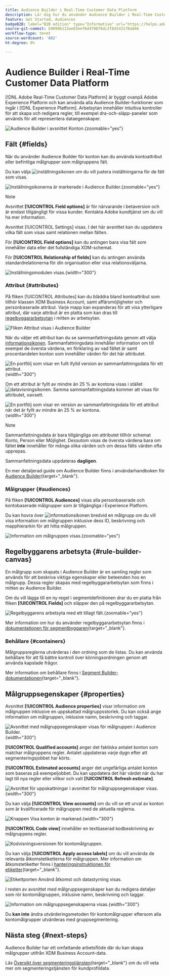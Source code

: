```yaml
---
title: Audience Builder i Real-Time Customer Data Platform
description: Lär dig hur du använder Audience Builder i Real-Time Customer Data Platform för att skapa målgrupper.
feature: Get Started, Audiences
badgeB2B: label="B2B edition" type="Informative" url="https://helpx.adobe.com/legal/product-descriptions/real-time-customer-data-platform-b2b-edition-prime-and-ultimate-packages.html newtab=true"
source-git-commit: b9099b123ae83eef6d470076dc2f8d143170a846
workflow-type: tm+mt
source-wordcount: '882'
ht-degree: 0%

---
```



# Audience Builder i Real-Time Customer Data Platform

[!DNL Adobe Real-Time Customer Data Platform] är byggt ovanpå Adobe Experience Platform och kan använda alla Audience Builder-funktioner som ingår i [!DNL Experience Platform]. Arbetsytan innehåller intuitiva kontroller för att skapa och redigera regler, till exempel dra-och-släpp-paneler som används för att representera dataegenskaper.

![Audience Builder i avsnittet Konton.](../assets/segmentation/audience-builder/audience-builder.png){zoomable="yes"}

## Fält {#fields}

När du använder Audience Builder för konton kan du använda kontoattribut eller befintliga målgrupper som målgruppens fält.

Du kan välja ![inställningsikonen](../../images/icons/settings.png) om du vill justera inställningarna för de fält som visas.

![Inställningsikonerna är markerade i Audience Builder.](../assets/segmentation/audience-builder/select-settings.png){zoomable="yes"}

>[!NOTE]
>
>Avsnittet **[!UICONTROL Field options]** är för närvarande i betaversion och är endast tillgängligt för vissa kunder. Kontakta Adobe kundtjänst om du vill ha mer information.

Avsnittet [!UICONTROL Settings] visas. I det här avsnittet kan du uppdatera vilka fält som visas samt relationen mellan fälten.

För **[!UICONTROL Field options]** kan du antingen bara visa fält som innehåller data eller det fullständiga XDM-schemat.

För **[!UICONTROL Relationship of fields]** kan du antingen använda standardrelationerna för din organisation eller visa relationsväljarna.

![Inställningsmodulen visas.](../assets/segmentation/audience-builder/settings.png){width="300"}

### Attribut {#attributes}

På fliken [!UICONTROL Attributes] kan du bläddra bland kontoattribut som tillhör klassen XDM Business Account, samt affärsmöjligheter och personbaserade attribut. Varje mapp kan expanderas för att visa ytterligare attribut, där varje attribut är en platta som kan dras till [regelbyggararbetsytan](#rule-builder-canvas) i mitten av arbetsytan.

![Fliken Attribut visas i Audience Builder](../assets/segmentation/audience-builder/attributes.png)

När du väljer ett attribut kan du se sammanfattningsdata genom att välja [informationsikonen](../../images/icons/info.png). Sammanfattningsdata innehåller information om till exempel de översta värdena, en förklaring av vad fältet är samt procentandelen konton som innehåller värden för det här attributet.

![En portfölj som visar en fullt ifylld version av sammanfattningsdata för ett attribut.](../assets/segmentation/audience-builder/full-summary-data.png){width="300"}

Om ett attribut är fyllt av mindre än 25 % av kontona visas i stället ![datavisningsikonen](../../images/icons/data-notice.png). Samma sammanfattningsdata kommer att visas för attributet, oavsett.

![En portfölj som visar en version av sammanfattningsdata för ett attribut när det är fyllt av mindre än 25 % av kontona.](../assets/segmentation/audience-builder/empty-summary-data.png){width="300"}

>[!NOTE]
>
>Sammanfattningsdata är bara tillgängliga om attributet tillhör schemat Konto, Person eller Möjlighet. Dessutom visas de översta värdena bara om fältet **inte** innehåller för många olika värden och om dessa fälts värden ofta upprepas.
>
>Sammanfattningsdata uppdateras **dagligen**.

En mer detaljerad guide om Audience Builder finns i användarhandboken för [Audience Builder](../../segmentation/ui/segment-builder.md){target="_blank"}.

### Målgrupper {#audiences}

På fliken **[!UICONTROL Audiences]** visas alla personbaserade och kontobaserade målgrupper som är tillgängliga i Experience Platform.

Du kan hovra över ![informationsikonen](../../images/icons/info.png) bredvid en målgrupp om du vill visa information om målgruppen inklusive dess ID, beskrivning och mapphierarkin för att hitta målgruppen.

![Information om målgruppen visas.](../assets/segmentation/audience-builder/audience-information.png){zoomable="yes"}

## Regelbyggarens arbetsyta {#rule-builder-canvas}

En målgrupp som skapats i Audience Builder är en samling regler som används för att beskriva viktiga egenskaper eller beteenden hos en målgrupp. Dessa regler skapas med regelbyggararbetsytan som finns i mitten av Audience Builder.

Om du vill lägga till en ny regel i segmentdefinitionen drar du en platta från fliken **[!UICONTROL Fields]** och släpper den på regelbyggararbetsytan.

![Regelbyggarens arbetsyta med ett tillagt fält.](../assets/segmentation/audience-builder/added-field.png){zoomable="yes"}

Mer information om hur du använder regelbyggararbetsytan finns i [dokumentationen för segmentbyggaren](../../segmentation/ui/segment-builder.md#rule-builder-canvas){target="_blank"}.

### Behållare {#containers}

Målgruppsreglerna utvärderas i den ordning som de listas. Du kan använda behållare för att få bättre kontroll över körningsordningen genom att använda kapslade frågor.

Mer information om behållare finns i [Segment Builder-dokumentationen](../../segmentation/ui/segment-builder.md#containers){target="_blank"}.

## Målgruppsegenskaper {#properties}

Avsnittet **[!UICONTROL Audience properties]** visar information om målgruppen inklusive en uppskattad målgruppsstorlek. Du kan också ange information om målgruppen, inklusive namn, beskrivning och taggar.

![Avsnittet med målgruppsegenskaper visas för målgruppen i Audience Builder.](../assets/segmentation/audience-builder/audience-properties.png){width="300"}

**[!UICONTROL Qualified accounts]** anger det faktiska antalet konton som matchar målgruppens regler. Antalet uppdateras varje dygn efter att segmenteringsjobbet har körts.

**[!UICONTROL Estimated accounts]** anger det ungefärliga antalet konton som baseras på exempeljobbet. Du kan uppdatera det här värdet när du har lagt till nya regler eller villkor och valt **[!UICONTROL Refresh estimate]**.

![Avsnittet för uppskattningar i avsnittet för målgruppsegenskaper visas.](../assets/segmentation/audience-builder/account-estimates.png){width="300"}

Du kan välja **[!UICONTROL View accounts]** om du vill se ett urval av konton som är kvalificerade för målgruppen med de aktuella reglerna.

![Knappen Visa konton är markerad.](../assets/segmentation/audience-builder/view-accounts.png){width="300"}

**[!UICONTROL Code view]** innehåller en textbaserad kodbeskrivning av målgruppens regler.

![Kodvisningsversionen för kontomålgruppen.](../assets/segmentation/audience-builder/code-view.png)

Du kan välja **[!UICONTROL Apply access labels]** om du vill använda de relevanta åtkomstetiketterna för målgruppen. Mer information om åtkomstetiketter finns i [hanteringsinstruktionen för etiketter](../../access-control/abac/ui/labels.md){target="_blank"}.

![Etikettporten Använd åtkomst och datastyrning visas.](../assets/segmentation/audience-builder/apply-access-labels.png)

I resten av avsnittet med målgruppsegenskaper kan du redigera detaljer som rör kontomålgruppen, inklusive namn, beskrivning och taggar.

![Information om målgruppsegenskaperna visas.](../assets/segmentation/audience-builder/audience-details.png){width="300"}

Du **kan inte** ändra utvärderingsmetoden för kontomålgrupper eftersom alla kontomålgrupper utvärderas med gruppsegmentering.

## Nästa steg {#next-steps}

Audience Builder har ett omfattande arbetsflöde där du kan skapa målgrupper utifrån XDM Business Account-data.

Läs [Översikt över segmenteringstjänsten](../../segmentation/home.md){target="_blank"} om du vill veta mer om segmenteringstjänsten för kundprofildata.

